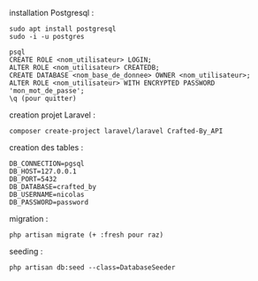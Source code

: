 

installation Postgresql :

    sudo apt install postgresql
    sudo -i -u postgres
    
    psql
    CREATE ROLE <nom_utilisateur> LOGIN;
    ALTER ROLE <nom_utilisateur> CREATEDB;
    CREATE DATABASE <nom_base_de_donnee> OWNER <nom_utilisateur>;
    ALTER ROLE <nom_utilisateur> WITH ENCRYPTED PASSWORD 'mon_mot_de_passe';
    \q (pour quitter)

creation projet Laravel :

    composer create-project laravel/laravel Crafted-By_API

creation des tables :

    DB_CONNECTION=pgsql
    DB_HOST=127.0.0.1
    DB_PORT=5432
    DB_DATABASE=crafted_by
    DB_USERNAME=nicolas
    DB_PASSWORD=password

migration :

    php artisan migrate (+ :fresh pour raz)

seeding :

    php artisan db:seed --class=DatabaseSeeder




